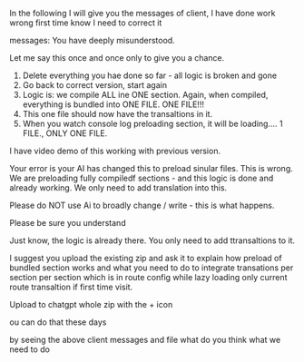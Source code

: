 In the following I will give you the messages of client, I have done work wrong first time know I need to correct it

messages:
You have deeply misunderstood.

Let me say this once and once only to give you a chance.



1. Delete everything you hae done so far - all logic is broken and gone
2. Go back to correct version, start again
3. Logic is: we compile ALL ine ONE section. Again, when compiled, everything is bundled into ONE FILE. ONE FILE!!!
4. This one file should now have the transaltions in it.
5. When you watch console log preloading section, it will be loading.... 1 FILE., ONLY ONE FILE.



I have video demo of this working with previous version.



Your error is your AI has changed this to preload sinular files. This is wrong. We are preloading fully compiledf sections - and this logic is done and already working. We only need to add translation into this.

Please do NOT use Ai to broadly change / write - this is what happens.

Please be sure you understand

Just know, the logic is already there. You only need to add ttransaltions to it.

I suggest you upload the existing zip and ask it to explain how preload of bundled section works and what you need to do to integrate transations per section per section which is in route config while lazy loading only current route transaltion if first time visit.

Upload to chatgpt whole zip with the + icon

ou can do that these days




by seeing the above client messages and file what do you think what we need to do
